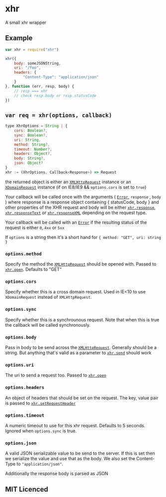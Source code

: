 # xhr

A small xhr wrapper

## Example

```js
var xhr = require("xhr")

xhr({
    body: someJSONString,
    uri: "/foo",
    headers: {
        "Content-Type": "application/json"
    }
}, function (err, resp, body) {
    // resp === xhr
    // check resp.body or resp.statusCode
})
```

## `var req = xhr(options, callback)`

```js
type XhrOptions = String | {
    cors: Boolean?,
    sync: Boolean?,
    uri: String,
    method: String?,
    timeout: Number?,
    headers: Object?,
    body: String?,
    json: Object?
}
xhr := (XhrOptions, Callback<Response>) => Request
```

the returned object is either an [`XMLHttpRequest`][3] instance
    or an [`XDomainRequest`][4] instance (if on IE8/IE9 &&
    `options.cors` is set to `true`)

Your callback will be called once with the arguments
    ( [`Error`][5], `response` , `body` ) where response is a
    response object containing { statusCode, body } and other
    properties of the XHR request and body will be either
    [`xhr.response`][6], [`xhr.responseText`][7] or
    [`xhr.responseXML`][8] depending on the request type.

Your callback will be called with an [`Error`][5] if the
    resulting status of the request is either `0`, `4xx` or `5xx`

If `options` is a string then it's a short hand for
    `{ method: "GET", uri: string }`

### `options.method`

Specify the method the [`XMLHttpRequest`][3] should be opened
    with. Passed to [`xhr.open`][2]. Defaults to "GET"

### `options.cors`

Specify whether this is a cross domain request. Used in IE<10
    to use `XDomainRequest` instead of `XMLHttpRequest`.

### `options.sync`

Specify whether this is a synchrounous request. Note that when
    this is true the callback will be called synchronously.

### `options.body`

Pass in body to be send across the [`XMLHttpRequest`][3].
    Generally should be a string. But anything that's valid as
    a parameter to [`xhr.send`][1] should work

### `options.uri`

The uri to send a request too. Passed to
    [`xhr.open`][2]

### `options.headers`

An object of headers that should be set on the request. The
    key, value pair is passed to [`xhr.setRequestHeader`][9]

### `options.timeout`

A numeric timeout to use for this xhr request. Defaults to 5
    seconds. Ignored when `options.sync` is true.

### `options.json`

A valid JSON serializable value to be send to the server. If this
    is set then we serialize the value and use that as the body.
    We also set the Content-Type to `"application/json"`.

Additionally the response body is parsed as JSON

## MIT Licenced

  [1]: http://xhr.spec.whatwg.org/#the-send()-method
  [2]: http://xhr.spec.whatwg.org/#the-open()-method
  [3]: http://xhr.spec.whatwg.org/#interface-xmlhttprequest
  [4]: http://msdn.microsoft.com/en-us/library/ie/cc288060(v=vs.85).aspx
  [5]: http://es5.github.com/#x15.11
  [6]: http://xhr.spec.whatwg.org/#the-response-attribute
  [7]: http://xhr.spec.whatwg.org/#the-responsetext-attribute
  [8]: http://xhr.spec.whatwg.org/#the-responsexml-attribute
  [9]: http://xhr.spec.whatwg.org/#the-setrequestheader()-method
